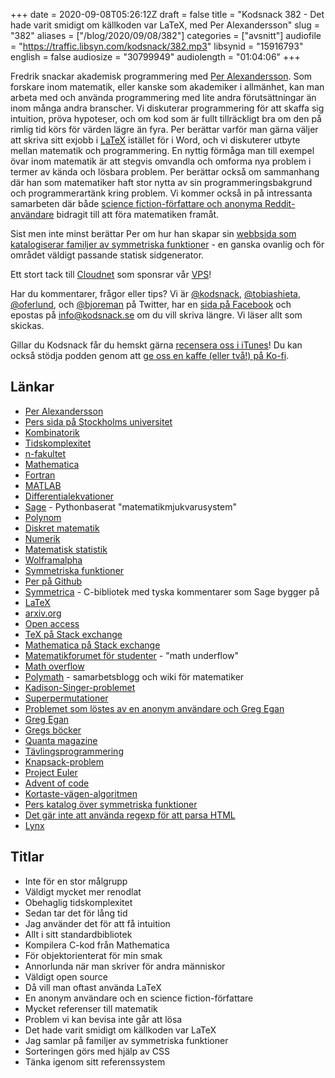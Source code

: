 +++
date = 2020-09-08T05:26:12Z
draft = false
title = "Kodsnack 382 - Det hade varit smidigt om källkoden var LaTeX, med Per Alexandersson"
slug = "382"
aliases = ["/blog/2020/09/08/382"]
categories = ["avsnitt"]
audiofile = "https://traffic.libsyn.com/kodsnack/382.mp3"
libsynid = "15916793"
english = false
audiosize = "30799949"
audiolength = "01:04:06" 
+++

Fredrik snackar akademisk programmering med [Per Alexandersson](https://www.math.upenn.edu/~peal/). Som forskare inom matematik, eller kanske som akademiker i allmänhet, kan man arbeta med och använda programmering med lite andra förutsättningar än inom många andra branscher. Vi diskuterar programmering för att skaffa sig intuition, pröva hypoteser, och om kod som är fullt tillräckligt bra om den på rimlig tid körs för värden lägre än fyra. Per berättar varför man gärna väljer att skriva sitt exjobb i [LaTeX](https://en.wikipedia.org/wiki/LaTeX) istället för i Word,  och vi diskuterer utbyte mellan matematik och programmering. En nyttig förmåga man till exempel övar inom matematik är att stegvis omvandla och omforma nya problem i termer av kända och lösbara problem. Per berättar också om sammanhang där han som matematiker haft stor nytta av sin programmeringsbakgrund och programmerartänk kring problem. Vi kommer också in på intressanta samarbeten där både [science fiction-författare och anonyma Reddit-användare](https://www.quantamagazine.org/sci-fi-writer-greg-egan-and-anonymous-math-whiz-advance-permutation-problem-20181105/) bidragit till att föra matematiken framåt.

Sist men inte minst berättar Per om hur han skapar sin [webbsida som katalogiserar familjer av symmetriska funktioner](https://www.math.upenn.edu/~peal/polynomials/polynomialindex.htm) - en ganska ovanlig och för området väldigt passande statisk sidgenerator.

Ett stort tack till [Cloudnet](http://www.cloudnet.se) som sponsrar vår [VPS](http://en.wikipedia.org/wiki/Virtual_private_server)!

Har du kommentarer, frågor eller tips? Vi är [@kodsnack](https://www.twitter.com/kodsnack), [@tobiashieta](https://www.twitter.com/tobiashieta), [@oferlund](https://www.twitter.com/oferlund), och [@bjoreman](https://www.twitter.com/bjoreman) på Twitter, har en [sida på Facebook](https://www.facebook.com/kodsnack) och epostas på [info@kodsnack.se](mailto:info@kodsnack.se) om du vill skriva längre. Vi läser allt som skickas.

Gillar du Kodsnack får du hemskt gärna [recensera oss i iTunes](http://itunes.apple.com/se/podcast/kodsnack/id561631498?l=en)! Du kan också stödja podden genom att <a href="https://ko-fi.com/kodsnack" rel="payment">ge oss en kaffe (eller två!) på Ko-fi</a>.

## Länkar ##
* [Per Alexandersson](https://www.math.upenn.edu/~peal/)
* [Pers sida på Stockholms universitet](https://www.su.se/profiles/peal0658-1.445037)
* [Kombinatorik](https://sv.wikipedia.org/wiki/Kombinatorik)
* [Tidskomplexitet](https://en.wikipedia.org/wiki/Time_complexity)
* [n-fakultet](http://www.matteguiden.se/matte-diskret/sannolikhetslara-och-kombinatorik/kombinatorik/#nfakultet)
* [Mathematica](https://en.wikipedia.org/wiki/Wolfram_Mathematica)
* [Fortran](https://en.wikipedia.org/wiki/Fortran)
* [MATLAB](https://en.wikipedia.org/wiki/MATLAB)
* [Differentialekvationer](https://en.wikipedia.org/wiki/Differential_equation)
* [Sage](https://www.sagemath.org/) - Pythonbaserat "matematikmjukvarusystem"
* [Polynom](https://en.wikipedia.org/wiki/Polynomial)
* [Diskret matematik](https://en.wikipedia.org/wiki/Discrete_mathematics)
* [Numerik](https://sv.wikipedia.org/wiki/Numerisk_analys)
* [Matematisk statistik](https://sv.wikipedia.org/wiki/Matematisk_statistik)
* [Wolframalpha](https://en.wikipedia.org/wiki/WolframAlpha)
* [Symmetriska funktioner](https://en.wikipedia.org/wiki/Symmetric_function)
* [Per på Github](https://github.com/PerAlexandersson)
* [Symmetrica](http://www.algorithm.uni-bayreuth.de/en/research/SYMMETRICA/) - C-bibliotek med tyska kommentarer som Sage bygger på
* [LaTeX](https://en.wikipedia.org/wiki/LaTeX)
* [arxiv.org](https://arxiv.org/)
* [Open access](https://en.wikipedia.org/wiki/Open_access)
* [TeX på Stack exchange](https://tex.stackexchange.com/)
* [Mathematica på Stack exchange](https://mathematica.stackexchange.com/)
* [Matematikforumet för studenter](https://math.stackexchange.com/)  - "math underflow"
* [Math overflow](https://mathoverflow.net/)
* [Polymath](https://polymathprojects.org/about/) - samarbetsblogg och wiki för matematiker
* [Kadison-Singer-problemet](https://www.quantamagazine.org/computer-scientists-solve-kadison-singer-problem-20151124/)
* [Superpermutationer](https://en.wikipedia.org/wiki/Superpermutation)
* [Problemet som löstes av en anonym användare och Greg Egan](https://www.quantamagazine.org/sci-fi-writer-greg-egan-and-anonymous-math-whiz-advance-permutation-problem-20181105/)
* [Greg Egan](https://en.wikipedia.org/wiki/Greg_Egan)
* [Gregs böcker](https://www.goodreads.com/author/show/32699.Greg_Egan)
* [Quanta magazine](https://www.quantamagazine.org/)
* [Tävlingsprogrammering](https://en.wikipedia.org/wiki/Competitive_programming)
* [Knapsack-problem](https://en.wikipedia.org/wiki/Knapsack_problem)
* [Project Euler](https://projecteuler.net/)
* [Advent of code](https://adventofcode.com/)
* [Kortaste-vägen-algoritmen](https://en.wikipedia.org/wiki/Dijkstra%27s_algorithm)
* [Pers katalog över symmetriska funktioner](https://www.math.upenn.edu/~peal/polynomials/polynomialindex.htm)
* [Det gär inte att använda regexp för att parsa HTML](https://blog.codinghorror.com/content/images/2014/Apr/stack-overflow-regex-zalgo.png)
* [Lynx](https://en.wikipedia.org/wiki/Lynx_%28web_browser%29)

## Titlar ##
* Inte för en stor målgrupp
* Väldigt mycket mer renodlat
* Obehaglig tidskomplexitet
* Sedan tar det för lång tid
* Jag använder det för att få intuition
* Allt i sitt standardbibliotek
* Kompilera C-kod från Mathematica
* För objektorienterat för min smak
* Annorlunda när man skriver för andra människor
* Väldigt open source
* Då vill man oftast använda LaTeX
* En anonym användare och en science fiction-författare
* Mycket referenser till matematik
* Problem vi kan bevisa inte går att lösa
* Det hade varit smidigt om källkoden var LaTeX
* Jag samlar på familjer av symmetriska funktioner
* Sorteringen görs med hjälp av CSS
* Tänka igenom sitt referenssystem